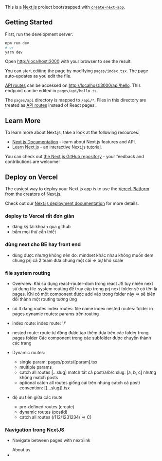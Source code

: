 This is a [Next.js](https://nextjs.org/) project bootstrapped with [`create-next-app`](https://github.com/vercel/next.js/tree/canary/packages/create-next-app).

## Getting Started

First, run the development server:

```bash
npm run dev
# or
yarn dev
```

Open [http://localhost:3000](http://localhost:3000) with your browser to see the result.

You can start editing the page by modifying `pages/index.tsx`. The page auto-updates as you edit the file.

[API routes](https://nextjs.org/docs/api-routes/introduction) can be accessed on [http://localhost:3000/api/hello](http://localhost:3000/api/hello). This endpoint can be edited in `pages/api/hello.ts`.

The `pages/api` directory is mapped to `/api/*`. Files in this directory are treated as [API routes](https://nextjs.org/docs/api-routes/introduction) instead of React pages.

## Learn More

To learn more about Next.js, take a look at the following resources:

- [Next.js Documentation](https://nextjs.org/docs) - learn about Next.js features and API.
- [Learn Next.js](https://nextjs.org/learn) - an interactive Next.js tutorial.

You can check out [the Next.js GitHub repository](https://github.com/vercel/next.js/) - your feedback and contributions are welcome!

## Deploy on Vercel

The easiest way to deploy your Next.js app is to use the [Vercel Platform](https://vercel.com/new?utm_medium=default-template&filter=next.js&utm_source=create-next-app&utm_campaign=create-next-app-readme) from the creators of Next.js.

Check out our [Next.js deployment documentation](https://nextjs.org/docs/deployment) for more details.


### deploy to Vercel rất đơn giản

- đăng ký tài khoản qua github
- bấm mọi thứ cấn thiết


### dùng next cho BE hay front end
- dùng được nhưng không nên do:
    mindset khác nhau không muốn đem chung prj
    cả 2 team đưa chung một cái => bự
    khó scale

### file system routing
- Overview:
    Khi sử dụng react-router-dom trong react JS
    tuy nhiên next sử dụng file-system routing để truy cập
    trong prj next folder sẽ có tên là pages. Khi có một component được add vào trong folder này => sẽ biên đổi thành một routing tương ứng


- có 3 dạng routes
    index routes: file name index
    nested routes: folder in pages
    dynamic routes: params trên routing 


- index route:
    index route: '/'
- nested route:
    route tự động được tạo thêm dựa trên các folder trong pages folder
    Các component trong các subfolder được chuyển thành các trang
- Dynamic routes:
    + single param: pages/posts/[param].tsx
    + multiple params
    + catch all routes [...slug] match tất cả post/a/b/c
    slug: [a, b, c]
    nhưng không match posts
    + optional catch all routes giống cái trên nhưng catch cả post/
    convention: [[...slug]].tsx

- độ ưu tiên giữa các route
    + pre-defined routes (create)
    + dynamic routes (postId)
    + catch all routes (/112/1231234/ => C)




### Navigation trong NextJS
- Navigate between pages with next/link
    <link href='/about'>
        <a>About us</a>
    </link>

- 